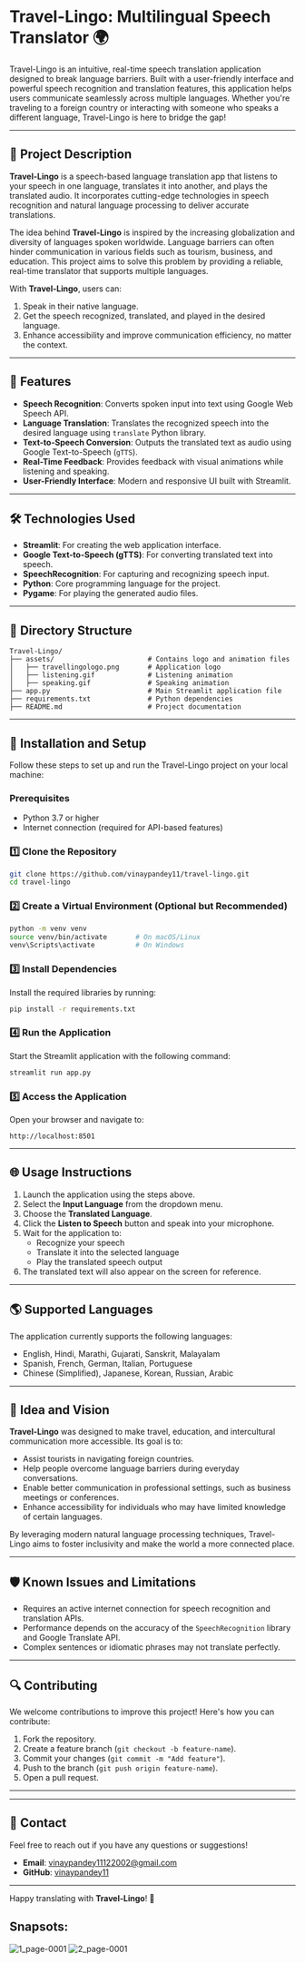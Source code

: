 # Travel-Lingo: Multilingual Speech Translator 🌍

Travel-Lingo is an intuitive, real-time speech translation application designed to break language barriers. Built with a user-friendly interface and powerful speech recognition and translation features, this application helps users communicate seamlessly across multiple languages. Whether you're traveling to a foreign country or interacting with someone who speaks a different language, Travel-Lingo is here to bridge the gap!

---

## 📖 Project Description

**Travel-Lingo** is a speech-based language translation app that listens to your speech in one language, translates it into another, and plays the translated audio. It incorporates cutting-edge technologies in speech recognition and natural language processing to deliver accurate translations.

The idea behind **Travel-Lingo** is inspired by the increasing globalization and diversity of languages spoken worldwide. Language barriers can often hinder communication in various fields such as tourism, business, and education. This project aims to solve this problem by providing a reliable, real-time translator that supports multiple languages.

With **Travel-Lingo**, users can:
1. Speak in their native language.
2. Get the speech recognized, translated, and played in the desired language.
3. Enhance accessibility and improve communication efficiency, no matter the context.

---

## 🚀 Features

- **Speech Recognition**: Converts spoken input into text using Google Web Speech API.
- **Language Translation**: Translates the recognized speech into the desired language using `translate` Python library.
- **Text-to-Speech Conversion**: Outputs the translated text as audio using Google Text-to-Speech (`gTTS`).
- **Real-Time Feedback**: Provides feedback with visual animations while listening and speaking.
- **User-Friendly Interface**: Modern and responsive UI built with Streamlit.

---

## 🛠️ Technologies Used

- **Streamlit**: For creating the web application interface.
- **Google Text-to-Speech (gTTS)**: For converting translated text into speech.
- **SpeechRecognition**: For capturing and recognizing speech input.
- **Python**: Core programming language for the project.
- **Pygame**: For playing the generated audio files.

---

## 📂 Directory Structure

```
Travel-Lingo/
├── assets/                       # Contains logo and animation files
│   ├── travellingologo.png       # Application logo
│   ├── listening.gif             # Listening animation
│   ├── speaking.gif              # Speaking animation
├── app.py                        # Main Streamlit application file
├── requirements.txt              # Python dependencies
├── README.md                     # Project documentation
```

---

## 🔧 Installation and Setup

Follow these steps to set up and run the Travel-Lingo project on your local machine:

### Prerequisites
- Python 3.7 or higher
- Internet connection (required for API-based features)

### 1️⃣ Clone the Repository
```bash
git clone https://github.com/vinaypandey11/travel-lingo.git
cd travel-lingo
```

### 2️⃣ Create a Virtual Environment (Optional but Recommended)
```bash
python -m venv venv
source venv/bin/activate       # On macOS/Linux
venv\Scripts\activate          # On Windows
```

### 3️⃣ Install Dependencies
Install the required libraries by running:
```bash
pip install -r requirements.txt
```

### 4️⃣ Run the Application
Start the Streamlit application with the following command:
```bash
streamlit run app.py
```

### 5️⃣ Access the Application
Open your browser and navigate to:
```
http://localhost:8501
```

---

## 🌐 Usage Instructions

1. Launch the application using the steps above.
2. Select the **Input Language** from the dropdown menu.
3. Choose the **Translated Language**.
4. Click the **Listen to Speech** button and speak into your microphone.
5. Wait for the application to:
   - Recognize your speech
   - Translate it into the selected language
   - Play the translated speech output
6. The translated text will also appear on the screen for reference.

---

## 🌎 Supported Languages
The application currently supports the following languages:
- English, Hindi, Marathi, Gujarati, Sanskrit, Malayalam
- Spanish, French, German, Italian, Portuguese
- Chinese (Simplified), Japanese, Korean, Russian, Arabic

---

## 🧬 Idea and Vision

**Travel-Lingo** was designed to make travel, education, and intercultural communication more accessible. Its goal is to:
- Assist tourists in navigating foreign countries.
- Help people overcome language barriers during everyday conversations.
- Enable better communication in professional settings, such as business meetings or conferences.
- Enhance accessibility for individuals who may have limited knowledge of certain languages.

By leveraging modern natural language processing techniques, Travel-Lingo aims to foster inclusivity and make the world a more connected place.

---

## 🛡️ Known Issues and Limitations
- Requires an active internet connection for speech recognition and translation APIs.
- Performance depends on the accuracy of the `SpeechRecognition` library and Google Translate API.
- Complex sentences or idiomatic phrases may not translate perfectly.

---

## 🔍 Contributing

We welcome contributions to improve this project! Here's how you can contribute:
1. Fork the repository.
2. Create a feature branch (`git checkout -b feature-name`).
3. Commit your changes (`git commit -m "Add feature"`).
4. Push to the branch (`git push origin feature-name`).
5. Open a pull request.

---

---

## 📧 Contact

Feel free to reach out if you have any questions or suggestions!
- **Email**: vinaypandey11122002@gmail.com
- **GitHub**: [vinaypandey11](https://github.com/vinaypandey11)

---

Happy translating with **Travel-Lingo**! 🌟


## Snapsots:
![1_page-0001](https://github.com/user-attachments/assets/1b45e2d8-4ee4-4bd3-9664-3ad17fac09dd)
![2_page-0001](https://github.com/user-attachments/assets/41a4a4f5-f1ef-4f44-b395-227853308e42)
